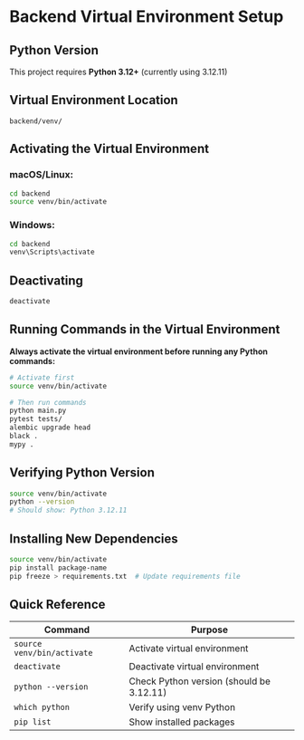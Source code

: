 # Backend Virtual Environment Setup

## Python Version
This project requires **Python 3.12+** (currently using 3.12.11)

## Virtual Environment Location
`backend/venv/`

## Activating the Virtual Environment

### macOS/Linux:
```bash
cd backend
source venv/bin/activate
```

### Windows:
```bash
cd backend
venv\Scripts\activate
```

## Deactivating
```bash
deactivate
```

## Running Commands in the Virtual Environment

**Always activate the virtual environment before running any Python commands:**

```bash
# Activate first
source venv/bin/activate

# Then run commands
python main.py
pytest tests/
alembic upgrade head
black .
mypy .
```

## Verifying Python Version
```bash
source venv/bin/activate
python --version
# Should show: Python 3.12.11
```

## Installing New Dependencies
```bash
source venv/bin/activate
pip install package-name
pip freeze > requirements.txt  # Update requirements file
```

## Quick Reference

| Command | Purpose |
|---------|---------|
| `source venv/bin/activate` | Activate virtual environment |
| `deactivate` | Deactivate virtual environment |
| `python --version` | Check Python version (should be 3.12.11) |
| `which python` | Verify using venv Python |
| `pip list` | Show installed packages |
